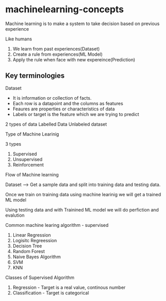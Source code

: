 # machinelearning-concepts

Machine learning is to make a system to take decision based on previous experience

Like humans 

1. We learn from past experiences(Dataset)
2. Create a rule from experiences(ML Model)
3. Apply the rule when face with new expereince(Prediction)

## Key terminologies

Dataset 
- It is information or collection of facts.
- Each row is a datapoint and the columns as features
- Feaures are properties or characteristics of data
- Labels or target is the feature which we are trying to predict


2 types of data 
Labelled Data
Unlabeled dataset

Type of Machine Learinig

3 types 

1. Supervised
2. Unsupervised
3. Reinforcement


Flow of Machine learning 

Dataset --> Get a sample data and split into training data and testing data.

Once we train on training data using machine learinig we will get a trained ML model

Using testing data and with Trainined ML model we will do perfiction and evalution 


Common machine learing algorithm - supervised

1. Linear Regression
2. Logisitc Regreession
3. Decision Tree
4. Random Forest
5. Naive Bayes Algorithm
6. SVM
7. KNN


Classes of Supervised Algorithm 

1. Regression - Target is a real value, continous number
2. Classification - Target is categorical 


